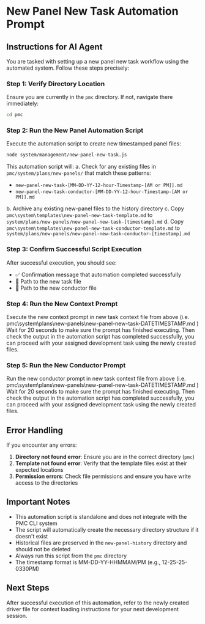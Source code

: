 # New Panel New Task Automation Prompt

## Instructions for AI Agent

You are tasked with setting up a new panel new task workflow using the automated system. Follow these steps precisely:

### Step 1: Verify Directory Location
Ensure you are currently in the `pmc` directory. If not, navigate there immediately:

```bash
cd pmc
```

### Step 2: Run the New Panel Automation Script

Execute the automation script to create new timestamped panel files:

```bash
node system/management/new-panel-new-task.js
```
This automation script will:
a. Check for any existing files in `pmc/system/plans/new-panels/` that match these patterns:
- `new-panel-new-task-[MM-DD-YY-12-hour-Timestamp-[AM or PM]].md`
- `new-panel-new-task-conductor-[MM-DD-YY-12-hour-Timestamp-[AM or PM]].md`

b. Archive any existing new-panel files to the history directory
c. Copy `pmc\system\templates\new-panel-new-task-template.md` to `system/plans/new-panels/new-panel-new-task-[timestamp].md`
d. Copy `pmc\system\templates\new-panel-new-task-conductor-template.md` to `system/plans/new-panels/new-panel-new-task-conductor-[timestamp].md`

### Step 3: Confirm Successful Script Execution

After successful execution, you should see:
- ✅ Confirmation message that automation completed successfully
- 📄 Path to the new task file
- 📄 Path to the new conductor file

### Step 4: Run the New Context Prompt

Execute the new context prompt in new task context file from above (i.e. pmc\system\plans\new-panels\new-panel-new-task-DATETIMESTAMP.md ) 
Wait for 20 seconds to make sure the prompt has finished executing. Then check the output in  the automation script has completed successfully, you can proceed with your assigned development task using the newly created files.

### Step 5: Run the New Conductor Prompt 

Run the new conductor prompt in new task context file from above (i.e. pmc\system\plans\new-panels\new-panel-new-task-DATETIMESTAMP.md ) 
Wait for 20 seconds to make sure the prompt has finished executing. Then check the output in  the automation script has completed successfully, you can proceed with your assigned development task using the newly created files.


## Error Handling

If you encounter any errors:

1. **Directory not found error**: Ensure you are in the correct directory (`pmc`)
2. **Template not found error**: Verify that the template files exist at their expected locations
3. **Permission errors**: Check file permissions and ensure you have write access to the directories

## Important Notes

- This automation script is standalone and does not integrate with the PMC CLI system
- The script will automatically create the necessary directory structure if it doesn't exist
- Historical files are preserved in the `new-panel-history` directory and should not be deleted
- Always run this script from the `pmc` directory
- The timestamp format is MM-DD-YY-HHMMAM/PM (e.g., 12-25-25-0330PM)

## Next Steps

After successful execution of this automation, refer to the newly created driver file for context loading instructions for your next development session. 